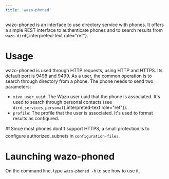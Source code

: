 ```yaml
---
title: 'wazo-phoned'
---
```


wazo-phoned is an interface to use directory service with phones. It
offers a simple REST interface to authenticate phones and to search
results from `wazo-dird`{.interpreted-text role="ref"}.

Usage
=====

wazo-phoned is used through HTTP requests, using HTTP and HTTPS. Its
default port is 9498 and 9499. As a user, the common operation is to
search through directory from a phone. The phone needs to send two
parameters:

-   `xivo_user_uuid`: The Wazo user uuid that the phone is
    associated. It's used to search through personal contacts (see
    `dird_services_personal`{.interpreted-text role="ref"}).
-   `profile`: The profile that the user is associated. It's used to
    format results as configured.

#:exclamation: Since most phones dont't support HTTPS, a small protection is to
configure authorized_subnets in `configuration-files`.

Launching wazo-phoned
=====================

On the command line, type `wazo-phoned -h` to see how to use it.
